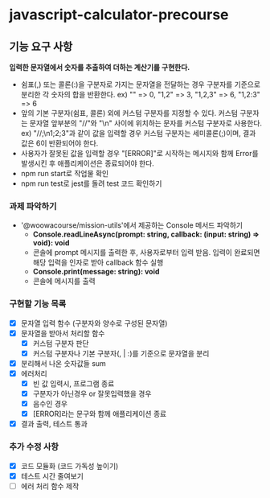 # javascript-calculator-precourse

## 기능 요구 사항

**입력한 문자열에서 숫자를 추출하여 더하는 계산기를 구현한다.**

- 쉼표(,) 또는 콜론(:)을 구분자로 가지는 문자열을 전달하는 경우 구분자를 기준으로 분리한 각 숫자의 합을 반환한다.
  ex) "" => 0, "1,2" => 3, "1,2,3" => 6, "1,2:3" => 6
- 앞의 기본 구분자(쉼표, 콜론) 외에 커스텀 구분자를 지정할 수 있다. 커스텀 구분자는 문자열 앞부분의 "//"와 "\n" 사이에 위치하는 문자를 커스텀 구분자로 사용한다.
  ex) "//;\n1;2;3"과 같이 값을 입력할 경우 커스텀 구분자는 세미콜론(;)이며, 결과 값은 6이 반환되어야 한다.
- 사용자가 잘못된 값을 입력할 경우 "[ERROR]"로 시작하는 메시지와 함께 Error를 발생시킨 후 애플리케이션은 종료되어야 한다.
- npm run start로 작업물 확인
- npm run test로 jest를 돌려 test 코드 확인하기

### 과제 파악하기

- '@woowacourse/mission-utils'에서 제공하는 Console 메서드 파악하기
  - **Console.readLineAsync(prompt: string, callback: (input: string) => void): void**
  - 콘솔에 prompt 메시지를 출력한 후, 사용자로부터 입력 받음. 입력이 완료되면 해당 입력을 인자로 받아 callback 함수 실행
  - **Console.print(message: string): void**
  - 콘솔에 메시지를 출력

### 구현할 기능 목록

- [x] 문자열 입력 함수 (구분자와 양수로 구성된 문자열)
- [x] 문자열을 받아서 처리할 함수
  - [x] 커스텀 구분자 판단
  - [x] 커스텀 구분자나 기본 구분자(, | :)를 기준으로 문자열을 분리
- [x] 분리해서 나온 숫자값들 sum
- [x] 에러처리
  - [x] 빈 값 입력시, 프로그램 종료
  - [x] 구분자가 아닌경우 or 잘못입력했을 경우
  - [x] 음수인 경우
  - [x] [ERROR]라는 문구와 함께 애플리케이션 종료
- [x] 결과 출력, 테스트 통과

### 추가 수정 사항

- [x] 코드 모듈화 (코드 가독성 높이기)
- [x] 테스트 시간 줄여보기
- [ ] 에러 처리 함수 제작
